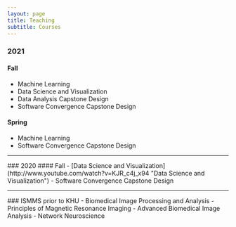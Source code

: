 ```yaml
---
layout: page
title: Teaching
subtitle: Courses
---
```

### 2021
#### Fall
- Machine Learning
- Data Science and Visualization
- Data Analysis Capstone Design
- Software Convergence Capstone Design

#### Spring
- Machine Learning
- Software Convergence Capstone Design

<hr>
### 2020
#### Fall
- [Data Science and Visualization](http://www.youtube.com/watch?v=KJR_c4j_x94 "Data Science and Visualization")
- Software Convergence Capstone Design 

<hr>
### ISMMS prior to KHU
- Biomedical Image Processing and Analysis 
- Principles of Magnetic Resonance Imaging
- Advanced Biomedical Image Analysis
- Network Neuroscience
